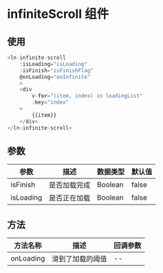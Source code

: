 # infiniteScroll 组件

## 使用

```javascript
<ln-infinite-scroll
    :isLoading="isLoading"
    :isFinish="isFinishFlag"
    @onLoading="onInfinite"
    >
    <div
        v-for="(item, index) in loadingList"
        :key="index"
    >
        {{item}}
    </div>
</ln-infinite-scroll>
```

## 参数

| 参数 | 描述 | 数据类型 | 默认值 |
| ---- | ---- | -------- | ------ |
| isFinish   | 是否加载完成   | Boolean    | false    |
| isLoading   | 是否正在加载   | Boolean    | false    |


## 方法

| 方法名称 | 描述 | 回调参数 |
| -------- | ---- | -------- |
| onLoading     | 滑到了加载的阈值  | --       |
